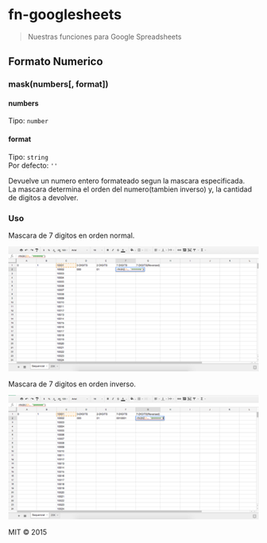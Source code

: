 # fn-googlesheets
> Nuestras funciones para Google Spreadsheets

## Formato Numerico

### mask(numbers[, format])

#### numbers
Tipo: `number`

#### format
Tipo: `string` <br />
Por defecto: `''`

Devuelve un numero entero formateado segun la mascara especificada. <br />
La mascara determina el orden del numero(tambien inverso) y, la cantidad de digitos a devolver.

### Uso
Mascara de 7 digitos en orden normal.

![](./img/normal.png)

Mascara de 7 digitos en orden inverso.

![](./img/reversed.png)

MIT © 2015